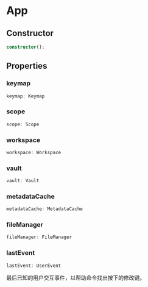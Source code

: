 <!--
 * @Author: haifeng.lu haifeng.lu@ly.com
 * @Date: 2022-08-23 11:37:51
 * @LastEditors: haifeng.lu
 * @LastEditTime: 2022-12-18 12:21:50
 * @Description: 
-->
# App

## Constructor

```ts
constructor();
```

## Properties

### keymap

```ts
keymap: Keymap
```

### scope

```ts
scope: Scope
```

### workspace

```ts
workspace: Workspace
```

### vault

```ts
vault: Vault
```

### metadataCache

```ts
metadataCache: MetadataCache
```

### fileManager

```ts
fileManager: FileManager
```

### lastEvent

```ts
lastEvent: UserEvent
```

最后已知的用户交互事件，以帮助命令找出按下的修改键。
